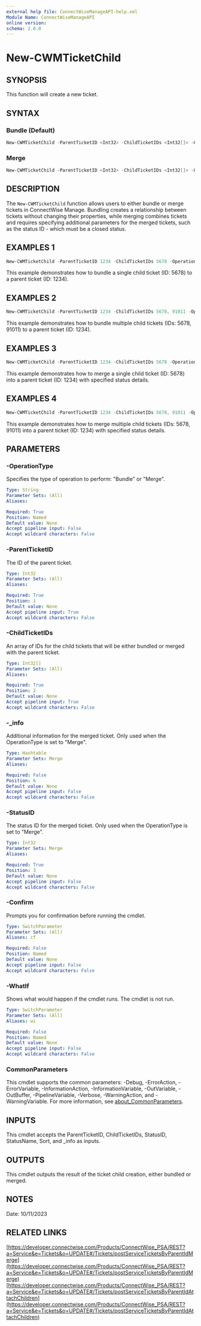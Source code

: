 ```yaml
---
external help file: ConnectWiseManageAPI-help.xml
Module Name: ConnectWiseManageAPI
online version:
schema: 2.0.0
---
```


# New-CWMTicketChild

## SYNOPSIS
This function will create a new ticket.

## SYNTAX

### Bundle (Default)
```powershell
New-CWMTicketChild -ParentTicketID <Int32> -ChildTicketIDs <Int32[]> -OperationType Bundle [<CommonParameters>]
```

### Merge
```powershell
New-CWMTicketChild -ParentTicketID <Int32> -ChildTicketIDs <Int32[]> -OperationType Merge -StatusID <Int32> -StatusName <String> -Sort <Int32> -_info <Hashtable> [<CommonParameters>]
```

## DESCRIPTION

The `New-CWMTicketChild` function allows users to either bundle or merge tickets in ConnectWise Manage.
Bundling creates a relationship between tickets without changing their properties, while merging combines tickets 
and requires specifying additional parameters for the merged tickets, such as the status ID - which must be a closed status.


## EXAMPLES 1

```powershell
New-CWMTicketChild -ParentTicketID 1234 -ChildTicketIDs 5678 -OperationType Bundle
```
This example demonstrates how to bundle a single child ticket (ID: 5678) to a parent ticket (ID: 1234).
## EXAMPLES 2
```powershell
New-CWMTicketChild -ParentTicketID 1234 -ChildTicketIDs 5678, 91011 -OperationType Bundle
```
This example demonstrates how to bundle multiple child tickets (IDs: 5678, 91011) to a parent ticket (ID: 1234).

## EXAMPLES 3
```powershell
New-CWMTicketChild -ParentTicketID 1234 -ChildTicketIDs 5678 -OperationType Merge -StatusID 1 -StatusName "Closed" -Sort 0 -_info @{ additionalProp1 = "value1"; additionalProp2 = "value2" }
```
This example demonstrates how to merge a single child ticket (ID: 5678) into a parent ticket (ID: 1234) with specified status details.

## EXAMPLES 4
```powershell
New-CWMTicketChild -ParentTicketID 1234 -ChildTicketIDs 5678, 91011 -OperationType Merge -StatusID 1 -StatusName "Closed" -Sort 0 -_info @{ additionalProp1 = "value1"; additionalProp2 = "value2" }
```
This example demonstrates how to merge multiple child tickets (IDs: 5678, 91011) into a parent ticket (ID: 1234) with specified status details.



## PARAMETERS

### -OperationType
Specifies the type of operation to perform: "Bundle" or "Merge".

```yaml
Type: String
Parameter Sets: (All)
Aliases:

Required: True
Position: Named
Default value: None
Accept pipeline input: False
Accept wildcard characters: False
```

### -ParentTicketID
The ID of the parent ticket.

```yaml
Type: Int32
Parameter Sets: (All)
Aliases:

Required: True
Position: 1
Default value: None
Accept pipeline input: True
Accept wildcard characters: False
```

### -ChildTicketIDs
An array of IDs for the child tickets that will be either bundled or merged with the parent ticket.

```yaml
Type: Int32[]
Parameter Sets: (All)
Aliases:

Required: True
Position: 2
Default value: None
Accept pipeline input: True
Accept wildcard characters: False
```

### -_info
Additional information for the merged ticket. Only used when the OperationType is set to "Merge".

```yaml
Type: Hashtable
Parameter Sets: Merge
Aliases:

Required: False
Position: 6
Default value: None
Accept pipeline input: False
Accept wildcard characters: False
```

### -StatusID
The status ID for the merged ticket. Only used when the OperationType is set to "Merge".

```yaml
Type: Int32
Parameter Sets: Merge
Aliases:

Required: True
Position: 3
Default value: None
Accept pipeline input: False
Accept wildcard characters: False
```


### -Confirm
Prompts you for confirmation before running the cmdlet.

```yaml
Type: SwitchParameter
Parameter Sets: (All)
Aliases: cf

Required: False
Position: Named
Default value: None
Accept pipeline input: False
Accept wildcard characters: False
```

### -WhatIf
Shows what would happen if the cmdlet runs.
The cmdlet is not run.

```yaml
Type: SwitchParameter
Parameter Sets: (All)
Aliases: wi

Required: False
Position: Named
Default value: None
Accept pipeline input: False
Accept wildcard characters: False
```

### CommonParameters
This cmdlet supports the common parameters: -Debug, -ErrorAction, -ErrorVariable, -InformationAction, -InformationVariable, -OutVariable, -OutBuffer, -PipelineVariable, -Verbose, -WarningAction, and -WarningVariable. For more information, see [about_CommonParameters](http://go.microsoft.com/fwlink/?LinkID=113216).

## INPUTS

This cmdlet accepts the ParentTicketID, ChildTicketIDs, StatusID, StatusName, Sort, and _info as inputs.


## OUTPUTS

This cmdlet outputs the result of the ticket child creation, either bundled or merged.

## NOTES
Date: 10/11/2023

## RELATED LINKS

[https://developer.connectwise.com/Products/ConnectWise_PSA/REST?a=Service&e=Tickets&o=UPDATE#/Tickets/postServiceTicketsByParentIdMerge](https://developer.connectwise.com/Products/ConnectWise_PSA/REST?a=Service&e=Tickets&o=UPDATE#/Tickets/postServiceTicketsByParentIdMerge)
[https://developer.connectwise.com/Products/ConnectWise_PSA/REST?a=Service&e=Tickets&o=UPDATE#/Tickets/postServiceTicketsByParentIdAttachChildren](https://developer.connectwise.com/Products/ConnectWise_PSA/REST?a=Service&e=Tickets&o=UPDATE#/Tickets/postServiceTicketsByParentIdAttachChildren)
